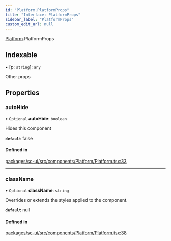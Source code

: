 ```yaml
---
id: "Platform.PlatformProps"
title: "Interface: PlatformProps"
sidebar_label: "PlatformProps"
custom_edit_url: null
---
```


[Platform](../modules/Platform.md).PlatformProps

## Indexable

▪ [p: `string`]: `any`

Other props

## Properties

### autoHide

• `Optional` **autoHide**: `boolean`

Hides this component

**`default`** false

#### Defined in

[packages/sc-ui/src/components/Platform/Platform.tsx:33](https://github.com/selfcommunity/community-ui/blob/e8a635a/packages/sc-ui/src/components/Platform/Platform.tsx#L33)

___

### className

• `Optional` **className**: `string`

Overrides or extends the styles applied to the component.

**`default`** null

#### Defined in

[packages/sc-ui/src/components/Platform/Platform.tsx:38](https://github.com/selfcommunity/community-ui/blob/e8a635a/packages/sc-ui/src/components/Platform/Platform.tsx#L38)
